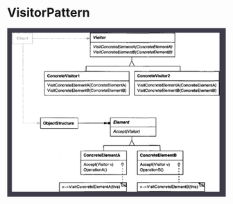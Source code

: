 # VisitorPattern

![Schema pattern](https://github.com/TheNormanCoder/VisitorPattern/raw/main/image.png)
